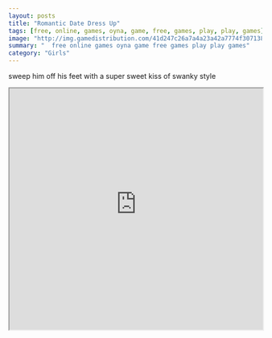 ```yaml
---
layout: posts
title: "Romantic Date Dress Up"
tags: [free, online, games, oyna, game, free, games, play, play, games]
image: "http://img.gamedistribution.com/41d247c26a7a4a23a42a7774f3071384.jpg"
summary: "  free online games oyna game free games play play games"
category: "Girls"
---
```


sweep him off his feet with a super sweet kiss of swanky style

<iframe width="100%" height="480px;" src="http://flash.gamedistribution.com?game=41d247c26a7a4a23a42a7774f3071384"></iframe>